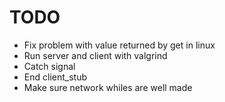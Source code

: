 
# TODO

- Fix problem with value returned by get <entry> in linux
- Run server and client with valgrind
- Catch signal
- End client_stub
- Make sure network whiles are well made